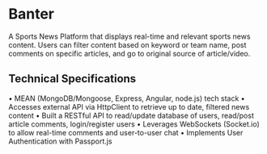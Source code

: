 # Banter

A Sports News Platform that displays real-time and relevant sports news content. Users can filter content based on keyword or team name, post comments on specific articles, and go to original source of article/video. 

## Technical Specifications

• MEAN (MongoDB/Mongoose, Express, Angular, node.js) tech stack
• Accesses external API via HttpClient to retrieve up to date, filtered news content
• Built a RESTful API to read/update database of users, read/post article comments, login/register users
• Leverages WebSockets (Socket.io) to allow real-time comments and user-to-user chat
• Implements User Authentication with Passport.js

